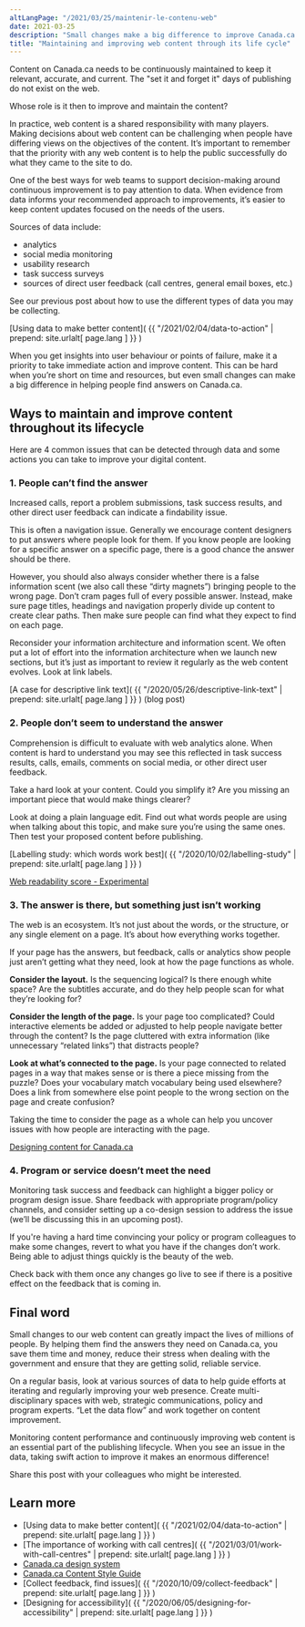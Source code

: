 ```yaml
---
altLangPage: "/2021/03/25/maintenir-le-contenu-web"
date: 2021-03-25
description: "Small changes make a big difference to improve Canada.ca. Let’s continue the discussion on data to action. Here are 4 common issues and actions you can take."
title: "Maintaining and improving web content through its life cycle"
---
```

Content on Canada.ca needs to be continuously maintained to keep it relevant, accurate, and current. The "set it and forget it" days of publishing do not exist on the web.

Whose role is it then to improve and maintain the content?

In practice, web content is a shared responsibility with many players. Making decisions about web content can be challenging when people have differing views on the objectives of the content. It’s important to remember that the priority with any web content is to help the public successfully do what they came to the site to do.

One of the best ways for web teams to support decision-making around continuous improvement is to pay attention to data. When evidence from data informs your recommended approach to improvements, it’s easier to keep content updates focused on the needs of the users.

Sources of data include:
* analytics
* social media monitoring
* usability research
* task success surveys
* sources of direct user feedback (call centres, general email boxes, etc.)

See our previous post about how to use the different types of data you may be collecting.

[Using data to make better content]( {{ "/2021/02/04/data-to-action" | prepend: site.urlalt[ page.lang ] }} )

When you get insights into user behaviour or points of failure, make it a priority to take immediate action and improve content. This can be hard when you’re short on time and resources, but even small changes can make a big difference in helping people find answers on Canada.ca.

## Ways to maintain and improve content throughout its lifecycle

Here are 4 common issues that can be detected through data and some actions you can take to improve your digital content.

### 1. People can’t find the answer

Increased calls, report a problem submissions, task success results, and other direct user feedback can indicate a findability issue.

This is often a navigation issue. Generally we encourage content designers to put answers where people look for them. If you know people are looking for a specific answer on a specific page, there is a good chance the answer should be there.

However, you should also always consider whether there is a false information scent (we also call these “dirty magnets”) bringing people to the wrong page. Don’t cram pages full of every possible answer. Instead, make sure page titles, headings and navigation properly divide up content to create clear paths. Then make sure people can find what they expect to find on each page.

Reconsider your information architecture and information scent. We often put a lot of effort into the information architecture when we launch new sections, but it’s just as important to review it regularly as the web content evolves. Look at link labels.

[A case for descriptive link text]( {{ "/2020/05/26/descriptive-link-text" | prepend: site.urlalt[ page.lang ] }} ) (blog post)

### 2. People don’t seem to understand the answer

Comprehension is difficult to evaluate with web analytics alone. When content is hard to understand you may see this reflected in task success results, calls, emails, comments on social media, or other direct user feedback.

Take a hard look at your content. Could you simplify it? Are you missing an important piece that would make things clearer?

Look at doing a plain language edit. Find out what words people are using when talking about this topic, and make sure you’re using the same ones. Then test your proposed content before publishing.

[Labelling study: which words work best]( {{ "/2020/10/02/labelling-study" | prepend: site.urlalt[ page.lang ] }} )

[Web readability score - Experimental](https://readability-lisibilite.tbs.alpha.canada.ca/)

### 3. The answer is there, but something just isn’t working

The web is an ecosystem. It’s not just about the words, or the structure, or any single element on a page. It’s about how everything works together.

If your page has the answers, but feedback, calls or analytics show people just aren’t getting what they need, look at how the page functions as whole.

**Consider the layout.** Is the sequencing logical? Is there enough white space? Are the subtitles accurate, and do they help people scan for what they’re looking for?

**Consider the length of the page.** Is your page too complicated? Could interactive elements be added or adjusted to help people navigate better through the content? Is the page cluttered with extra information (like unnecessary “related links”) that distracts people?

**Look at what’s connected to the page.** Is your page connected to related pages in a way that makes sense or is there a piece missing from the puzzle? Does your vocabulary match vocabulary being used elsewhere? Does a link from somewhere else point people to the wrong section on the page and create confusion?

Taking the time to consider the page as a whole can help you uncover issues with how people are interacting with the page.

[Designing content for Canada.ca](https://design.canada.ca/designing-content.html)

### 4. Program or service doesn’t meet the need

Monitoring task success and feedback can highlight a bigger policy or program design issue. Share feedback with appropriate program/policy channels, and consider setting up a co-design session to address the issue (we’ll be discussing this in an upcoming post).

If you're having a hard time convincing your policy or program colleagues to make some changes, revert to what you have if the changes don’t work. Being able to adjust things quickly is the beauty of the web.

Check back with them once any changes go live to see if there is a positive effect on the feedback that is coming in.

## Final word

Small changes to our web content can greatly impact the lives of millions of people. By helping them find the answers they need on Canada.ca, you save them time and money, reduce their stress when dealing with the government and ensure that they are getting solid, reliable service.

On a regular basis, look at various sources of data to help guide efforts at iterating and regularly improving your web presence. Create multi-disciplinary spaces with web, strategic communications, policy and program experts. “Let the data flow” and work together on content improvement.

Monitoring content performance and continuously improving web content is an essential part of the publishing lifecycle. When you see an issue in the data, taking swift action to improve it makes an enormous difference!

Share this post with your colleagues who might be interested.

## Learn more

* [Using data to make better content]( {{ "/2021/02/04/data-to-action" | prepend: site.urlalt[ page.lang ] }} )
* [The importance of working with call centres]( {{ "/2021/03/01/work-with-call-centres" | prepend: site.urlalt[ page.lang ] }} )
* [Canada.ca design system](https://www.canada.ca/en/government/about/design-system.html)
* [Canada.ca Content Style Guide](https://www.canada.ca/en/treasury-board-secretariat/services/government-communications/canada-content-style-guide.html)
* [Collect feedback, find issues]( {{ "/2020/10/09/collect-feedback" | prepend: site.urlalt[ page.lang ] }} )
* [Designing for accessibility]( {{ "/2020/06/05/designing-for-accessibility" | prepend: site.urlalt[ page.lang ] }} )


